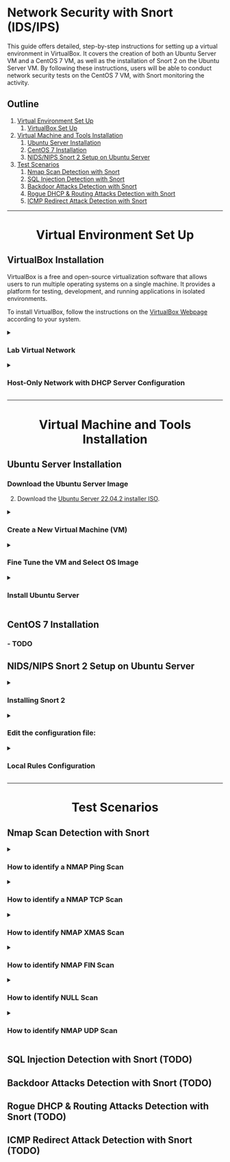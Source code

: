 # Network Security with Snort (IDS/IPS)

This guide offers detailed, step-by-step instructions for setting up a virtual environment in VirtualBox. It covers the creation of both an Ubuntu Server VM and a CentOS 7 VM, as well as the installation of Snort 2 on the Ubuntu Server VM. By following these instructions, users will be able to conduct network security tests on the CentOS 7 VM, with Snort monitoring the activity.


## Outline

1. [Virtual Environment Set Up](#virtual-environment)
	1. [VirtualBox Set Up](#virtualbox-set-up)
2. [Virtual Machine and Tools Installation](#vm-tools-install)
	1. [Ubuntu Server Installation](#ubuntu-server-installation)
	2. [CentOS 7 Installation](#centos-7-installation)
	3. [NIDS/NIPS Snort 2 Setup on Ubuntu Server](#nidsnips-snort-setup-in-ubuntu-server)
3. [Test Scenarios](#test-scenarios)
	1. [Nmap Scan Detection with Snort](#nmap-scan-detection-with-snort)
	2. [SQL Injection Detection with Snort](#)
	3. [Backdoor Attacks Detection with Snort](#)
	4. [Rogue DHCP & Routing Attacks Detection with Snort](#)
	5. [ICMP Redirect Attack Detection with Snort](#)


----------------------------------------------------------------------------------------------------


<h1 align="center" id="virtual-environment">Virtual Environment Set Up</h1>

## VirtualBox Installation

VirtualBox is a free and open-source virtualization software that allows users to run multiple operating systems on a single machine. It provides a platform for testing, development, and running applications in isolated environments.

To install VirtualBox, follow the instructions on the [VirtualBox Webpage](https://www.virtualbox.org/wiki/Downloads) according to your system.


<details>
<summary>
<h3>Lab Virtual Network</h3>
</summary>
<span style="color:gray">

In this lab, we will be setting up a virtual network on VirtualBox. The network will consist of the components below, each with their own assigned IP addresses:

- **Virtual Switch** (vboxnet1) - 192.168.57.0/24
    - **Kali Linux** (Host/Attack) - 192.168.57.1
    - **DHCP Server** - 192.168.57.2
    - **Ubuntu Server VM** (NIDS - Snort)
        - **Adapter 1:** NAT - 10.0.2.15
        - **Adapter 3:** Host-Only Network (vboxnet1) - 192.168.57.3
    - **CentOS 7 VM** (Target)
        - **Adapter 1:** NAT - 10.0.2.15
        - **Adapter 2:** Host-Only Network (vboxnet1) - IP: 192.168.57.4

**Host-Only Network:** A Host-Only Network on VirtualBox allows virtual machines to communicate with each other and the host machine, but they are isolated from the host's network and the internet. This provides a secure environment for testing and development without the risk of exposing the host machine to potential security threats.

**NAT Adapter:** The NAT (Network Address Translation) adapter on VirtualBox allows each virtual machine to have its own isolated network with access only to the host machine and the internet, but no communication with other virtual machines.

</span>
</details>

<details>
<summary>
<h3>Host-Only Network with DHCP Server Configuration</h3>
</summary>
<span style="color:gray">

1. On the **Oracle VM VirtualBox Manager** window, click on **Tools > Network**. Select the **Host-only Networks** tab and click on **Create** above it.
2. Select the network:
    1. On the **Adapter** tab, select **Configure Adapter Manually** and set:
        - **IPv4 Address:** 192.168.57.1
        - **IPv4 Network Mask:** 255.255.255.0
        - **IPv6 Prefix Length:** 0
    2. On the **DHCP Server** tab, set **Enable Server** and the following parameters:
        - **Server Address:** 192.168.57.2
        - **Server Mask:** 255.255.255.0
        - **Lower Address Bound:** 192.168.57.3
        - **Upper Address Bound:** 192.168.57.254

</span>
</details>


----------------------------------------------------------------------------------------------------


<h1 align="center" id="vm-tools-install">Virtual Machine and Tools Installation</h1>

## Ubuntu Server Installation

### Download the Ubuntu Server Image

2. Download the [Ubuntu Server 22.04.2 installer ISO](https://releases.ubuntu.com/22.04.1/ubuntu-22.04.1-live-server-amd64.iso).

<details>
<summary>
<h3>Create a New Virtual Machine (VM)</h3>
</summary>
<span style="color:gray">

3. On the **VirtualBox Manager**, click on **New**:
    1. **Name and operating system**
        1. Fill the fields and click **Next**.
    2. **Memory Size**:
        1. Set 4 GB or more and click **Next**.
    3. **Hard disk**:
        1. Select **Create a virtual hard disk now** and click **Create**.
    4. **Hard disk file type**:
        1. Select **VDI (VirtualBox Disk Image)** and click **Next**.
    5. **Storage on physical hard disk**:
        1. Select **Dynamically allocated** and click **Next**.
    6. **File location and size**
        1. Choose **file location**.
        2. **Disk size**: 30 GB
        3. Click on **Create**.

</span>
</details>


<details>
<summary>
<h3>Fine Tune the VM and Select OS Image</h3>
</summary>
<span style="color:gray">

4. On the **VirtualBox Manager**, select the **Ubuntu Server VN** created and click on **Settings**.
    1. On **System > Processor** set 2 CPUs on **Processor(s)**.
    2. On **Storage** at the **Storage Devices**, click on  **Controller: IDE > Empty**, then click on the disk on the right side of **Optical Drive** and choose the downloaded **Ubuntu Server image**.
    3. On **Network > Adapter 1**:
        1. **Attached to:** NAT
    4. On **Network > Adapter 3**:
        1. **Attached to:** Host-only Adapter
        2. **Name:** vboxnet1
        3. **Advanced > Promiscuous Mode:** Allow All
    4. Click on **OK**.

</span>
</details>


<details>
<summary>
<h3>Install Ubuntu Server</h3>
</summary>
<span style="color:gray">

5. On **VirtualBox Manager**, select the **Ubuntu Server VM** and click on **Start**.
    1. Hit enter on **Try or Install Ubuntu Server**.
    2. Select **language**.
    3. On **Installer update available**:
        1. Select **Continue without updating**.
    4. On **Keyboard configuration**:
        1. Select **Layout** and **Variant** and hit enter on **Done**.
    5. On **Choose type of install**:
        1. Choose **Ubuntu Server** and hit enter on **Done**.
    6. On **Network connections**:
        1. `enp0s3 DHCPv4` should be `eth 10.0.2.15/24`.
        2. `enp0s9 DHCPv4` should be `eth 192.168.57.3/24`.
        3. Hit enter on **Done**.
    7. On **Configure proxy**, just hit enter on **Done**.
    8. On **Configure Ubuntu archive mirror**, just hit enter on **Done**.
    9. On **Guided storage configuration**, just leave default and hit enter on **Done**.
    10. On **Storage configuration**, just hit enter on **Done**.
        1. On the message box **Confirm destructive action** click on **Continue**.
    11. On **Profile setup**, fill the fields ant press enter on **Done**.
    12. On **Upgrade to Ubuntu Pro** select **Skip for now** and hit enter on **Continue**.
    13. On **SSH Setup** select **Install OpenSSH server** and hit enter on **Done**.
    14. On **Featured Server Snaps**, just press enter on **Done** and the installation will start.
    15. On **Install complete!** hit enter on **Cancel update and reboot**, it will take a while to reboot.
    16. On, **Please remove the installation medium**, just hit **ENTER** and it will reboot.

</span>
</details>

## CentOS 7 Installation

### - TODO

## NIDS/NIPS Snort 2 Setup on Ubuntu Server

<details>
<summary>
<h3>Installing Snort 2</h3>
</summary>
<span style="color:gray">

Installing with apt:
```
$ sudo apt install snort
```
Checking Snort version:
```
$ snort -V
```
</span>
</details>


<details>
<summary>
<h3>Edit the configuration file:</h3>
</summary>
<span style="color:gray">

Open configuration file:
```
$ sudo nano /etc/snort/snort.conf
```
Set protected network, line 45:
```
Ipvar HOME_NET 192.168.57.0/24
```
Set external network:
```
ipvar EXTERNAL_NET any
```
List of DNS servers on the protected network:
```
ipvar DNS_SERVERS $HOME_NET
```
List of SMTP servers on the protected network:
```
ipvar SMTP_SERVERS $HOME_NET
```
List of web servers on the protected network:
```
ipvar HTTP_SERVERS $HOME_NET
```
Set rule files' path, lines 104 to 108:
```
var RULE_PATH /etc/snort/rules
var SO_RULE_PATH /etc/snort/so_rules
var PREPROC_RULE_PATH /etc/snort/preproc_rules
var WHITE_LIST_PATH /etc/snort/rules/iplists
var BLACK_LIST_PATH /etc/snort/rules/iplists
```
Comment lines 514 and 515:
```
# var WHITE_LIST_PATH ../rules
# var BLACK_LIST_PATH ../rules
```
Comment around line 548:
```
# include $RULE_PATH/local.rules
```
To check the configuration file, run:
```
$ sudo snort -T -i enp0s9 -c /etc/snort/snort.conf
```
Finish, Snort 2.9.11.1 installed on Ubuntu.

</span>
</details>


<details>
<summary>
<h3>Local Rules Configuration</h3>
</summary>
<span style="color:gray">

Open local rules:
```
$ sudo nano /etc/snort/rules/local.rules
```
Write a rule to generate an alert message for each IP package captured:
```
alert ip any any -> any any (msg:"IP Packet detected"; sid:10000001; rev:001;)
```
Now it is possible to scan the network using the IDS mode:
```
$ sudo snort -A console -c /etc/snort/snort.conf -i enp0s9
```
Use `ping` and `tcpdump` to generate ICMP traffic date and to monitor packets, respectively.

</span>
</details>

----------------------------------------------------------------------------------------------------


<h1 align="center" id="test-scenarios">Test Scenarios</h1>

## Nmap Scan Detection with Snort

<details>
<summary>
<h3>How to identify a NMAP Ping Scan</h3>
</summary>
<span style="color:gray">

Add the following rule to `/etc/snort/rules/local.rules` to capture the ICMP protocol sent to CentOS machine on the 192.168.1.x network:
```
alert icmp any any -> 192.168.57.4 any (msg:"NMAP ping sweep Scan"; dsize:0; sld:10000004; rev 1;)
```
On Ubuntu Server machine, start the NIDS:
```
$ snort -A console -c c:\Snort\etc\snort.conf -i enp0s9
```
On the Attack machine, open Wireshark to capture the target network traffic:
```
ip.addr == "192.168.57.4"
```
On the Attack machine, run the following command to identify if the host is up or down.
```
$ nmap -sP --disable-arp-ping 192.168.57.4
```
</span>
</details>


<details>
<summary>
<h3>How to identify a NMAP TCP Scan</h3>
</summary>
<span style="color:gray">

Add to `/etc/snort/rules/local.rules` the following rule:
```
alert tcp any any -> 192.168.57.4 22 (msg:"NMAP TCP Scan"; sid:10000005; rev:2;)
```
On Ubuntu Server machine, start the NIDS:
```
$ snort -A console -c c:\Snort\etc\snort.conf -i enp0s9
```
On the Attack machine, open Wireshark to see the captured traffic generated by NMAP on port 22.
```
ip.addr == "192.168.57.4"
```
On the Attack machine, run the following command to perform a TCP Scan on port 22:
```
# nmap -sT -p22 192.168.57.4
```
On Ubuntu or CentOS start tcpdump:
```
tcpdump -vv -i enp0s9 port 22
```
The applied rule on the NIDS now can be validated.

</span>
</details>


<details>
<summary>
<h3>How to identify NMAP XMAS Scan</h3>
</summary>
<span style="color:gray">

Add to `/etc/snort/rules/local.rules` the following rule:
```
alert tcp any any -> 192.168.57.4  22 (msg:"Nmap XMAS Tree Scan"; flags:FPU; sid:10000006; rev:1;)
```
On Ubuntu Server machine, start the NIDS:
```
$ snort -A console -c c:\Snort\etc\snort.conf -i enp0s9
```
On Ubuntu or CentOS start tcpdump:
```
tcpdump -vv -i enp0s9 port 22
```
On the Attack machine, open Wireshark to see the captured traffic generated by NMAP on port 22.
```
ip.addr == "192.168.57.4 "
```
On the Attack machine, run the following command to perform an XMAS Scan on port 22:
```
# nmap -sX -p22 192.168.57.4
```
The generated packets can be identified in Snort, Wireshark, and tcpdump.

</span>
</details>


<details>
<summary>
<h3>How to identify NMAP FIN Scan</h3>
</summary>
<span style="color:gray">

Add to `/etc/snort/rules/local.rules` the following rule:
```
alert tcp any any -> 192.168.57.4  22 (msg:"Nmap FIN Scan"; flags:F; sid:10000008; rev:1;)
```
On Ubuntu Server machine, start the NIDS:
```
$ snort -A console -c c:\Snort\etc\snort.conf -i enp0s9
```
On Ubuntu or CentOS start tcpdump:
```
tcpdump -vv -i enp0s9 port 22
```
On the Attack machine, open Wireshark to see the captured traffic generated by NMAP on port 22.
```
ip.addr == "192.168.57.4 "
```
On the Attack machine, run the following command to perform a FIN Scan on port 22:
```
# nmap -sF -p22 192.168.57.4
```
The generated packets can be identified in Snort, Wireshark, and tcpdump.

</span>
</details>


<details>
<summary>
<h3>How to identify NULL Scan</h3>
</summary>
<span style="color:gray">

Add to `/etc/snort/rules/local.rules` the following rule:
```
alert tcp any any -> 192.168.57.4  22 (msg:"Nmap NULL Scan"; flags:0; sid:10000009; rev:1;)
```
On Ubuntu Server machine, start the NIDS:
```
$ snort -A console -c c:\Snort\etc\snort.conf -i enp0s9
```
On Ubuntu or CentOS start tcpdump:
```
tcpdump -vv -i enp0s9 port 22
```
On the Attack machine, open Wireshark to see the captured traffic generated by NMAP on port 22.
```
ip.addr == "192.168.57.4 "
```
On the Attack machine, run the following command to perform a NULL Scan on port 22:
```
# nmap -sN -p22 192.168.57.4
```
The generated packets can be identified in Snort, Wireshark, and tcpdump.

</span>
</details>


<details>
<summary>
<h3>How to identify NMAP UDP Scan</h3>
</summary>
<span style="color:gray">

Add to `/etc/snort/rules/local.rules` the following rule:
```
alert udp any any -> 192.168.57.4  any (msg:"Nmap UDP Scan"; sid:10000010; rev:1;)
```
On Ubuntu Server machine, start the NIDS:
```
$ snort -A console -c c:\Snort\etc\snort.conf -i enp0s9
```
On the Attack machine, open Wireshark to see the captured traffic generated by NMAP on port 68.
```
ip.addr == "192.168.57.4 "
```
On the Attack machine, run the following command to perform a UDP Scan on port 22:
```
# nmap -sU -p68 192.168.57.4
```
The generated packets can be identified in Snort, Wireshark, and tcpdump.

</span>
</details>


## SQL Injection Detection with Snort (TODO)

## Backdoor Attacks Detection with Snort (TODO)

## Rogue DHCP & Routing Attacks Detection with Snort (TODO)

## ICMP Redirect Attack Detection with Snort (TODO)

